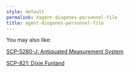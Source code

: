 ```yaml
---
style: default
permalink: Xagent-diogenes-personnel-file
title: agent-diogenes-personnel-file
---
```

You may also like:

[SCP-5280-J: Antiquated Measurement System](http://scp-wiki.net/scp-5280-j)

[SCP-821: Dixie Funland](http://scp-wiki.net/scp-821)
